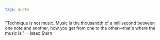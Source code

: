 ```yaml
---
tags: quote 
---
```


"Technique is not music. Music is the thousandth of a millisecond between one note and another; how you get from one to the other—that's where the music is." —Isaac Stern